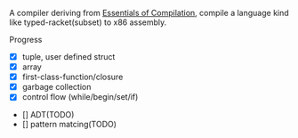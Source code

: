 A compiler deriving from [Essentials of Compilation](https://github.com/IUCompilerCourse/Essentials-of-Compilation), compile a language kind like typed-racket(subset) to x86 assembly.

Progress
- [x] tuple, user defined struct
- [x] array
- [x] first-class-function/closure
- [x] garbage collection
- [x] control flow (while/begin/set/if)
- [] ADT(TODO)
- [] pattern matcing(TODO)

